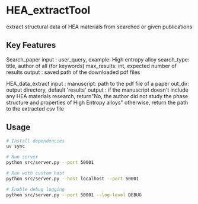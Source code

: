 # HEA_extractTool
extract structural data of HEA materials from searched or given publications
## Key Features
Search_paper
input : 
      user_query, example: High entropy alloy
      search_type: title, author of all (for keywords)
      max_results: int, expected number of results
output : saved path of the downloaded pdf files

HEA_data_extract
input :
      manuscript: path to the pdf file of a paper
      out_dir: output directory, default 'results' 
output :
      if the manuscript doesn't include any HEA materials research, return"No, the author did not study the phase structure and properties of High Entropy alloys"
      otherwise, return the path to the extracted csv file

## Usage

```bash
# Install dependencies
uv sync

# Run server
python src/server.py --port 50001

# Run with custom host
python src/server.py --host localhost --port 50001

# Enable debug logging
python src/server.py --port 50001 --log-level DEBUG

